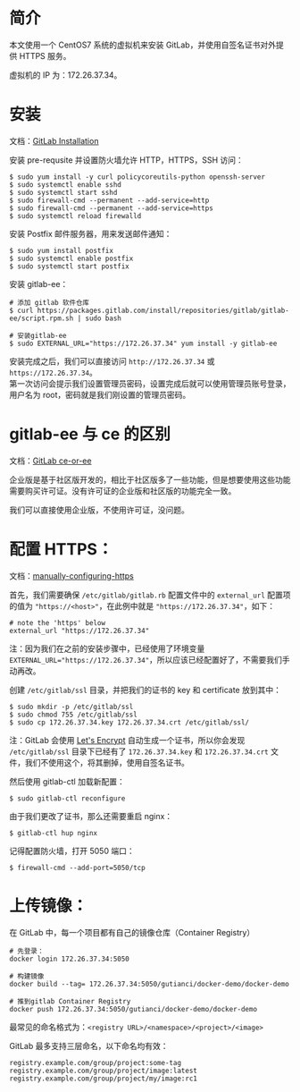 # 简介
本文使用一个 CentOS7 系统的虚拟机来安装 GitLab，并使用自签名证书对外提供 HTTPS 服务。

虚拟机的 IP 为：172.26.37.34。


# 安装
文档：[GitLab Installation](https://about.gitlab.com/install/#centos-7)

安装 pre-requsite 并设置防火墙允许 HTTP，HTTPS，SSH 访问：
```
$ sudo yum install -y curl policycoreutils-python openssh-server
$ sudo systemctl enable sshd
$ sudo systemctl start sshd
$ sudo firewall-cmd --permanent --add-service=http
$ sudo firewall-cmd --permanent --add-service=https
$ sudo systemctl reload firewalld
```

安装 Postfix 邮件服务器，用来发送邮件通知：
```
$ sudo yum install postfix
$ sudo systemctl enable postfix
$ sudo systemctl start postfix
```

安装 gitlab-ee：
```
# 添加 gitlab 软件仓库
$ curl https://packages.gitlab.com/install/repositories/gitlab/gitlab-ee/script.rpm.sh | sudo bash

# 安装gitlab-ee
$ sudo EXTERNAL_URL="https://172.26.37.34" yum install -y gitlab-ee
```

安装完成之后，我们可以直接访问 `http://172.26.37.34` 或 `https://172.26.37.34`。<br>
第一次访问会提示我们设置管理员密码，设置完成后就可以使用管理员账号登录，用户名为 root，密码就是我们刚设置的管理员密码。


# gitlab-ee 与 ce 的区别
文档：[GitLab ce-or-ee](https://about.gitlab.com/install/ce-or-ee/)

企业版是基于社区版开发的，相比于社区版多了一些功能，但是想要使用这些功能需要购买许可证。没有许可证的企业版和社区版的功能完全一致。

我们可以直接使用企业版，不使用许可证，没问题。


# 配置 HTTPS：
文档：[manually-configuring-https](https://docs.gitlab.com/omnibus/settings/nginx.html#manually-configuring-https)

首先，我们需要确保 `/etc/gitlab/gitlab.rb` 配置文件中的 `external_url` 配置项的值为 `"https://<host>"`，在此例中就是 `"https://172.26.37.34"`，如下：
```
# note the 'https' below
external_url "https://172.26.37.34"
```

注：因为我们在之前的安装步骤中，已经使用了环境变量 `EXTERNAL_URL="https://172.26.37.34"`，所以应该已经配置好了，不需要我们手动再改。


创建 `/etc/gitlab/ssl` 目录，并把我们的证书的 key 和 certificate 放到其中：
```
$ sudo mkdir -p /etc/gitlab/ssl
$ sudo chmod 755 /etc/gitlab/ssl
$ sudo cp 172.26.37.34.key 172.26.37.34.crt /etc/gitlab/ssl/
```

注：GitLab 会使用 [Let's Encrypt](https://letsencrypt.org/) 自动生成一个证书，所以你会发现 `/etc/gitlab/ssl` 目录下已经有了 `172.26.37.34.key` 和 `172.26.37.34.crt` 文件，我们不使用这个，将其删掉，使用自签名证书。

然后使用 gitlab-ctl 加载新配置：
```
$ sudo gitlab-ctl reconfigure
```

由于我们更改了证书，那么还需要重启 nginx：
```
$ gitlab-ctl hup nginx
```

记得配置防火墙，打开 5050 端口：
```
$ firewall-cmd --add-port=5050/tcp
```


# 上传镜像：
在 GitLab 中，每一个项目都有自己的镜像仓库（Container Registry）

```
# 先登录：
docker login 172.26.37.34:5050

# 构建镜像
docker build --tag= 172.26.37.34:5050/gutianci/docker-demo/docker-demo

# 推到gitlab Container Registry
docker push 172.26.37.34:5050/gutianci/docker-demo/docker-demo
```

最常见的命名格式为：`<registry URL>/<namespace>/<project>/<image>`

GitLab 最多支持三层命名，以下命名均有效：
```
registry.example.com/group/project:some-tag
registry.example.com/group/project/image:latest
registry.example.com/group/project/my/image:rc1
```
